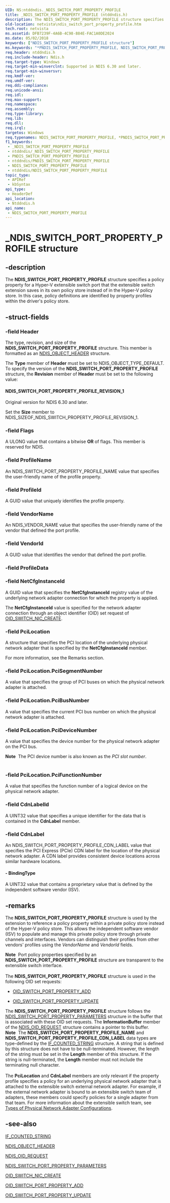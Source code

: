 ```yaml
---
UID: NS:ntddndis._NDIS_SWITCH_PORT_PROPERTY_PROFILE
title: _NDIS_SWITCH_PORT_PROPERTY_PROFILE (ntddndis.h)
description: The NDIS_SWITCH_PORT_PROPERTY_PROFILE structure specifies a policy property for a Hyper-V extensible switch port that the extensible switch extension saves in its own policy store instead of in the Hyper-V policy store.
old-location: netvista\ndis_switch_port_property_profile.htm
tech.root: netvista
ms.assetid: DFB7239F-4A6B-4C98-884E-FAC1A0DE2024
ms.date: 05/02/2018
keywords: ["NDIS_SWITCH_PORT_PROPERTY_PROFILE structure"]
ms.keywords: "*PNDIS_SWITCH_PORT_PROPERTY_PROFILE, NDIS_SWITCH_PORT_PROPERTY_PROFILE, NDIS_SWITCH_PORT_PROPERTY_PROFILE structure [Network Drivers Starting with Windows Vista], PNDIS_SWITCH_PORT_PROPERTY_PROFILE, PNDIS_SWITCH_PORT_PROPERTY_PROFILE structure pointer [Network Drivers Starting with Windows Vista], _NDIS_SWITCH_PORT_PROPERTY_PROFILE, netvista.ndis_switch_port_property_profile, ntddndis/NDIS_SWITCH_PORT_PROPERTY_PROFILE, ntddndis/PNDIS_SWITCH_PORT_PROPERTY_PROFILE"
req.header: ntddndis.h
req.include-header: Ndis.h
req.target-type: Windows
req.target-min-winverclnt: Supported in NDIS 6.30 and later.
req.target-min-winversvr: 
req.kmdf-ver: 
req.umdf-ver: 
req.ddi-compliance: 
req.unicode-ansi: 
req.idl: 
req.max-support: 
req.namespace: 
req.assembly: 
req.type-library: 
req.lib: 
req.dll: 
req.irql: 
targetos: Windows
req.typenames: NDIS_SWITCH_PORT_PROPERTY_PROFILE, *PNDIS_SWITCH_PORT_PROPERTY_PROFILE
f1_keywords:
 - _NDIS_SWITCH_PORT_PROPERTY_PROFILE
 - ntddndis/_NDIS_SWITCH_PORT_PROPERTY_PROFILE
 - PNDIS_SWITCH_PORT_PROPERTY_PROFILE
 - ntddndis/PNDIS_SWITCH_PORT_PROPERTY_PROFILE
 - NDIS_SWITCH_PORT_PROPERTY_PROFILE
 - ntddndis/NDIS_SWITCH_PORT_PROPERTY_PROFILE
topic_type:
 - APIRef
 - kbSyntax
api_type:
 - HeaderDef
api_location:
 - Ntddndis.h
api_name:
 - NDIS_SWITCH_PORT_PROPERTY_PROFILE
---
```


# _NDIS_SWITCH_PORT_PROPERTY_PROFILE structure


## -description

The <b>NDIS_SWITCH_PORT_PROPERTY_PROFILE</b> structure specifies a policy property for a Hyper-V extensible switch port that the extensible switch extension saves in its own policy store instead of in the Hyper-V policy store. In this case, policy definitions are identified by property profiles within the driver's policy store.

## -struct-fields

### -field Header

The type, revision, and size of the <b>NDIS_SWITCH_PORT_PROPERTY_PROFILE</b> structure. This member is formatted as an <a href="https://docs.microsoft.com/windows-hardware/drivers/ddi/ntddndis/ns-ntddndis-_ndis_object_header">NDIS_OBJECT_HEADER</a> structure.

The <b>Type</b> member of <b>Header</b> must be set to NDIS_OBJECT_TYPE_DEFAULT. To specify the version of the <b>NDIS_SWITCH_PORT_PROPERTY_PROFILE</b> structure, the <b>Revision</b> member of <b>Header</b> must be set to the following value:





#### NDIS_SWITCH_PORT_PROPERTY_PROFILE_REVISION_1

Original version for NDIS 6.30 and later.

Set the <b>Size</b> member to NDIS_SIZEOF_NDIS_SWITCH_PROPERTY_PROFILE_REVISION_1.

### -field Flags

A ULONG value that contains a bitwise <b>OR</b> of flags. This member is reserved for NDIS.

### -field ProfileName

An NDIS_SWITCH_PORT_PROPERTY_PROFILE_NAME value that specifies the user-friendly name of the profile property.

### -field ProfileId

A GUID value that uniquely identifies the profile property.

### -field VendorName

An NDIS_VENDOR_NAME value that specifies the user-friendly name of the vendor that defined the port profile.

### -field VendorId

A GUID value that identifies the vendor that defined the port profile.

### -field ProfileData

### -field NetCfgInstanceId

A GUID value that specifies the <b>NetCfgInstanceId</b> registry value of the underlying network adapter connection for which the property is applied.



The <b>NetCfgInstanceId</b> value is specified for the network adapter connection through an object identifier (OID) set request of <a href="https://docs.microsoft.com/windows-hardware/drivers/network/oid-switch-nic-create">OID_SWITCH_NIC_CREATE</a>.

### -field PciLocation

A structure that specifies the PCI location of the underlying physical network adapter that is specified by the <b>NetCfgInstanceId</b> member.

For more information, see the Remarks section.

### -field PciLocation.PciSegmentNumber

A value that specifies the group of PCI buses on which the physical network adapter is attached.

### -field PciLocation.PciBusNumber

A value that specifies the current PCI bus number on which the physical network adapter is attached.

### -field PciLocation.PciDeviceNumber

A value that specifies the device number for the physical network adapter on the PCI bus.


<div class="alert"><b>Note</b>  The PCI device number is also known as the <i>PCI slot number</i>.</div>
<div> </div>

### -field PciLocation.PciFunctionNumber

A value that specifies the function number of a logical device on the physical network adapter.

### -field CdnLabelId

A UINT32 value that specifies a unique identifier for the data that is contained in the <b>CdnLabel</b> member.

### -field CdnLabel

An  NDIS_SWITCH_PORT_PROPERTY_PROFILE_CDN_LABEL value that specifies the PCI Express (PCIe) CDN label for the location of the physical network adapter. A CDN label provides consistent device locations across similar hardware locations.


#### - BindingType

A UINT32 value that contains a proprietary value that is defined by the independent software vendor (ISV).

## -remarks

The <b>NDIS_SWITCH_PORT_PROPERTY_PROFILE</b> structure is used by the extension to reference a policy property within a private policy store instead of the Hyper-V policy store. This allows the independent software vendor (ISV) to populate and manage this private policy store through private channels and interfaces.  Vendors can distinguish their profiles from other vendors' profiles using the <i>VendorName</i> and <i>VendorId</i> fields. 

<div class="alert"><b>Note</b>  Port policy properties specified by an <b>NDIS_SWITCH_PORT_PROPERTY_PROFILE</b> structure are transparent to the extensible switch interface. </div>
<div> </div>
The <b>NDIS_SWITCH_PORT_PROPERTY_PROFILE</b> structure is used in the following OID set requests: 

<ul>
<li>

<a href="https://docs.microsoft.com/windows-hardware/drivers/network/oid-switch-port-property-add">OID_SWITCH_PORT_PROPERTY_ADD</a>


</li>
<li>

<a href="https://docs.microsoft.com/windows-hardware/drivers/network/oid-switch-port-property-update">OID_SWITCH_PORT_PROPERTY_UPDATE</a>


</li>
</ul>
The <b>NDIS_SWITCH_PORT_PROPERTY_PROFILE</b> structure follows the <a href="https://docs.microsoft.com/windows-hardware/drivers/ddi/ntddndis/ns-ntddndis-_ndis_switch_port_property_parameters">NDIS_SWITCH_PORT_PROPERTY_PARAMETERS</a> structure in the buffer that is associated with these OID set requests. The <b>InformationBuffer</b> member of the <a href="https://docs.microsoft.com/windows-hardware/drivers/ddi/ndis/ns-ndis-_ndis_oid_request">NDIS_OID_REQUEST</a> structure contains a pointer to this buffer.

<div class="alert"><b>Note</b>  The <b>NDIS_SWITCH_PORT_PROPERTY_PROFILE_NAME</b> and <b>NDIS_SWITCH_PORT_PROPERTY_PROFILE_CDN_LABEL</b> data types are type-defined by the <a href="https://docs.microsoft.com/windows/win32/api/ifdef/ns-ifdef-if_counted_string_lh">IF_COUNTED_STRING</a> structure. A string that is defined by this structure does not have to be null-terminated. However, the length of the string must be set in the <b>Length</b> member of this structure. If the string is null-terminated, the <b>Length</b> member must not include the terminating null character. 
</div>
<div> </div>
The <b>PciLocation</b> and <b>CdnLabel</b> members are only relevant if the property profile specifies a policy for an underlying physical network adapter that is attached to the extensible switch external network adapter. For example, if the external network adapter is bound to an extensible switch team of adapters, these members could specify policies for a single adapter from that team. For more information about the extensible switch team, see <a href="https://docs.microsoft.com/windows-hardware/drivers/network/types-of-physical-network-adapter-configurations">Types of Physical Network Adapter Configurations</a>.

## -see-also

<b></b>



<a href="https://docs.microsoft.com/windows/win32/api/ifdef/ns-ifdef-if_counted_string_lh">IF_COUNTED_STRING</a>



<a href="https://docs.microsoft.com/windows-hardware/drivers/ddi/ntddndis/ns-ntddndis-_ndis_object_header">NDIS_OBJECT_HEADER</a>



<a href="https://docs.microsoft.com/windows-hardware/drivers/ddi/ndis/ns-ndis-_ndis_oid_request">NDIS_OID_REQUEST</a>



<a href="https://docs.microsoft.com/windows-hardware/drivers/ddi/ntddndis/ns-ntddndis-_ndis_switch_port_property_parameters">NDIS_SWITCH_PORT_PROPERTY_PARAMETERS</a>



<a href="https://docs.microsoft.com/windows-hardware/drivers/network/oid-switch-nic-create">OID_SWITCH_NIC_CREATE</a>



<a href="https://docs.microsoft.com/windows-hardware/drivers/network/oid-switch-port-property-add">OID_SWITCH_PORT_PROPERTY_ADD</a>



<a href="https://docs.microsoft.com/windows-hardware/drivers/network/oid-switch-port-property-update">OID_SWITCH_PORT_PROPERTY_UPDATE</a>

